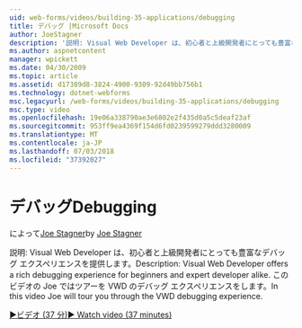 ```yaml
---
uid: web-forms/videos/building-35-applications/debugging
title: デバッグ |Microsoft Docs
author: JoeStagner
description: '説明: Visual Web Developer は、初心者と上級開発者にとっても豊富なデバッグ エクスペリエンスを提供します。 このビデオでは Joe はツアーを VW をしています.'
ms.author: aspnetcontent
manager: wpickett
ms.date: 04/30/2009
ms.topic: article
ms.assetid: d17389d8-3824-4900-9309-92d49bb756b1
ms.technology: dotnet-webforms
msc.legacyurl: /web-forms/videos/building-35-applications/debugging
msc.type: video
ms.openlocfilehash: 19e06a338790ae3e6802e2f435d0a5c5deaf23af
ms.sourcegitcommit: 953ff9ea4369f154d6fd0239599279ddd3280009
ms.translationtype: MT
ms.contentlocale: ja-JP
ms.lasthandoff: 07/03/2018
ms.locfileid: "37392027"
---
```

<a name="debugging"></a><span data-ttu-id="b2b37-104">デバッグ</span><span class="sxs-lookup"><span data-stu-id="b2b37-104">Debugging</span></span>
====================
<span data-ttu-id="b2b37-105">によって[Joe Stagner](https://github.com/JoeStagner)</span><span class="sxs-lookup"><span data-stu-id="b2b37-105">by [Joe Stagner](https://github.com/JoeStagner)</span></span>

<span data-ttu-id="b2b37-106">説明: Visual Web Developer は、初心者と上級開発者にとっても豊富なデバッグ エクスペリエンスを提供します。</span><span class="sxs-lookup"><span data-stu-id="b2b37-106">Description: Visual Web Developer offers a rich debugging experience for beginners and expert developer alike.</span></span> <span data-ttu-id="b2b37-107">このビデオの Joe ではツアーを VWD のデバッグ エクスペリエンスをします。</span><span class="sxs-lookup"><span data-stu-id="b2b37-107">In this video Joe will tour you through the VWD debugging experience.</span></span>

[<span data-ttu-id="b2b37-108">&#9654;ビデオ (37 分)</span><span class="sxs-lookup"><span data-stu-id="b2b37-108">&#9654; Watch video (37 minutes)</span></span>](https://channel9.msdn.com/Blogs/ASP-NET-Site-Videos/debugging)
